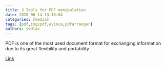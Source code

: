```yaml
---
title: 3 Tools for PDF manipulation 
date: 2020-06-14 13:16:04
categories: [media]
tags: [pdf,img2pdf,evince,pdfarranger]
authors: sedlav
---
```


PDF is one of the most used document format for exchanging information due to its great flexibility and portability

[Link](https://www.librebyte.net/en/multimedia/3-tools-for-pdf-manipulation/)
